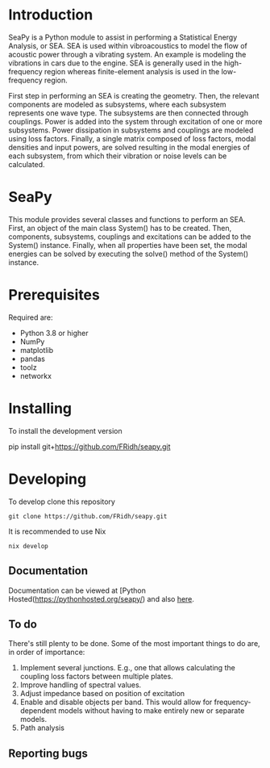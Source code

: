 # Introduction

SeaPy is a Python module to assist in performing a Statistical Energy Analysis, or SEA.
SEA is used within vibroacoustics to model the flow of acoustic power through a vibrating system. 
An example is modeling the vibrations in cars due to the engine. 
SEA is generally used in the high-frequency region whereas finite-element analysis is used in the low-frequency region. 

First step in performing an SEA is creating the geometry. 
Then, the relevant components are modeled as subsystems, where each subsystem represents one wave type.
The subsystems are then connected through couplings. 
Power is added into the system through excitation of one or more subsystems. 
Power dissipation in subsystems and couplings are modeled using loss factors. 
Finally, a single matrix composed of loss factors, modal densities and input powers, are solved resulting in the modal energies of each subsystem, from which their vibration or noise levels can be calculated.

# SeaPy

This module provides several classes and functions to perform an SEA. First, an object of the main class System() has to be created.
Then, components, subsystems, couplings and excitations can be added to the System() instance.
Finally, when all properties have been set, the modal energies can be solved by executing the solve() method of the System() instance.


# Prerequisites

Required are:

- Python 3.8 or higher
- NumPy
- matplotlib
- pandas
- toolz
- networkx


# Installing

To install the development version

   pip install git+https://github.com/FRidh/seapy.git
    
# Developing

To develop clone this repository

    git clone https://github.com/FRidh/seapy.git

It is recommended to use Nix

    nix develop

## Documentation

Documentation can be viewed at [Python Hosted(https://pythonhosted.org/seapy/) and also [here](http://www.fridh.nl/seapy/).


## To do

There's still plenty to be done. Some of the most important things to do are, in order of importance:

1. Implement several junctions. E.g., one that allows calculating the coupling loss factors between multiple plates.
2. Improve handling of spectral values.
2. Adjust impedance based on position of excitation
3. Enable and disable objects per band. This would allow for frequency-dependent models without having to make entirely new or separate models.
4. Path analysis


## Reporting bugs

